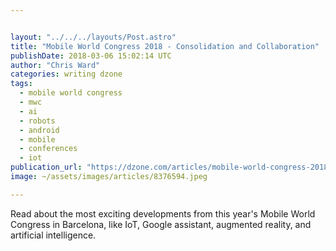 ```yaml
---


layout: "../../../layouts/Post.astro"
title: "Mobile World Congress 2018 - Consolidation and Collaboration"
publishDate: 2018-03-06 15:02:14 UTC
author: "Chris Ward"
categories: writing dzone
tags:
  - mobile world congress
  - mwc
  - ai
  - robots
  - android
  - mobile
  - conferences
  - iot
publication_url: "https://dzone.com/articles/mobile-world-congress-2018-consolidation-and-colla"
image: ~/assets/images/articles/8376594.jpeg

---
```

Read about the most exciting developments from this year's Mobile World Congress in Barcelona, like IoT, Google assistant, augmented reality, and artificial intelligence.

